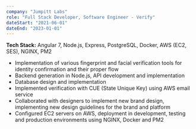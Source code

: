 ```yaml
---
company: "Jumpitt Labs"
role: "Full Stack Developer, Software Engineer - Verify"
dateStart: "2021-06-01"
dateEnd: "2023-01-01"
---
```


**Tech Stack:** Angular 7, Node.js, Express, PostgreSQL, Docker, AWS (EC2, SES), NGINX, PM2

* Implementation of various fingerprint and facial verification tools for identity confirmation and their proper flow
* Backend generation in Node.js, API development and implementation
* Database design and implementation
* Implemented verification with CUE (State Unique Key) using AWS email service
* Collaborated with designers to implement new brand design, implementing new design guidelines for the brand and platform
* Configured EC2 servers on AWS, deployment in development, testing and production environments using NGINX, Docker and PM2
